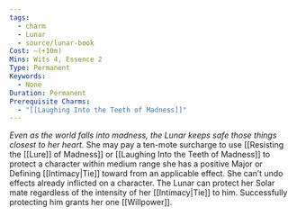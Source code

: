 ```yaml
---
tags:
  - charm
  - Lunar
  - source/lunar-book
Cost: —(+10m)
Mins: Wits 4, Essence 2
Type: Permanent
Keywords:
  - None
Duration: Permanent
Prerequisite Charms:
  - "[[Laughing Into the Teeth of Madness]]"
---
```

*Even as the world falls into madness, the Lunar keeps safe those things closest to her heart.*
She may pay a ten-mote surcharge to use [[Resisting the [[Lure]] of Madness]] or [[Laughing Into the Teeth of Madness]] to protect a character within medium range she has a positive Major or Defining [[Intimacy|Tie]] toward from an applicable effect. She can’t undo effects already inflicted on a character. The Lunar can protect her Solar mate regardless of the intensity of her [[Intimacy|Tie]] to him. Successfully protecting him grants her one [[Willpower]].